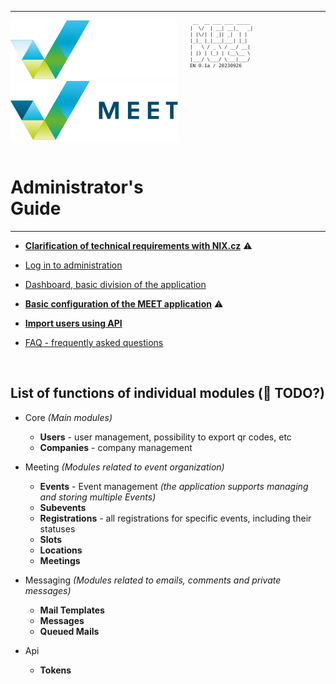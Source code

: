<table>
<tr><td style="vertical-align: top; padding: 0">

[![MEET](../_data/MEET_H_04.svg#gh-dark-mode-only "MEET")](../README.md#gh-dark-mode-only)
[![MEET](../_data/MEET_H_03.svg#gh-light-mode-only "MEET")](../README.md#gh-light-mode-only)
![](../_data/w100.gif)
# Administrator's Guide
</td>
<td width="210" style="vertical-align: top">
<small style="font-size: 9px">

```
 __  __ ___ ___ _____ 
|  \/  | __| __|_   _|
| |\/| | _|| _|  | |  
|_|_ |_|___|___| |_|  
|   \ / _ \ / __/ __| 
| |) | (_) | (__\__ \
|___/ \___/ \___|___/
EN 0.1a / 20230926
```
</small>
</td>
</tr>
</table>

- **[Clarification of technical requirements with NIX.cz](pages/0000.md)** ⚠️

- [Log in to administration](pages/0001.md)

- [Dashboard, basic division of the application](pages/0002.md)

- **[Basic configuration of the MEET application](pages/0003.md)** ⚠️

- **[Import users using API](pages/0004.md)**

- [FAQ - frequently asked questions](pages/0005.md)

<br />

## List of functions of individual modules (🚧 TODO?)
- Core *(Main modules)*
     - **Users** - user management, possibility to export qr codes, etc
     - **Companies** - company management

- Meeting *(Modules related to event organization)*
     - **Events** - Event management *(the application supports managing and storing multiple Events)*
     - **Subevents**
     - **Registrations** - all registrations for specific events, including their statuses
     - **Slots**
     - **Locations**
     - **Meetings**

- Messaging *(Modules related to emails, comments and private messages)*
     - **Mail Templates**
     - **Messages**
     - **Queued Mails**

- Api
     - **Tokens**